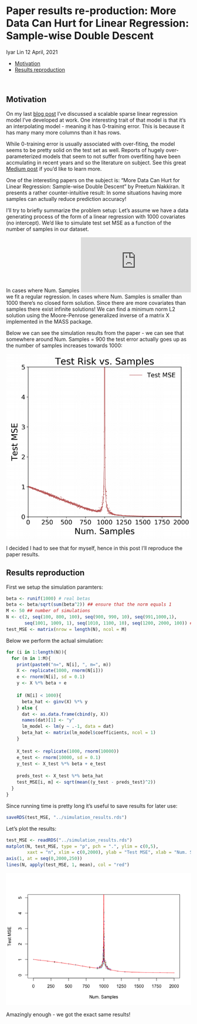Paper results re-production: More Data Can Hurt for Linear Regression:
Sample-wise Double Descent
================
Iyar Lin
12 April, 2021

  - [Motivation](#motivation)
  - [Results reproduction](#results-reproduction)

<br>

## Motivation

On my last [blog
post](https://iyarlin.github.io/2021/03/09/sparse_matrix_representation_for_ml_in_scale/)
I’ve discussed a scalable sparse linear regression model I’ve developed
at work. One interesting trait of that model is that it’s an
interpolating model - meaning it has 0-training error. This is because
it has many many more columns than it has rows.

While 0-training error is usually associated with over-fiting, the model
seems to be pretty solid on the test set as well. Reports of hugely
over-parameterized models that seem to not suffer from overfiting have
been accmulating in recent years and so the literature on subject. See
this great [Medium
post](https://towardsdatascience.com/something-every-data-scientist-should-know-but-probably-doesnt-the-bias-variance-trade-off-25d97a17329d)
if you’d like to learn more.

One of the interesting papers on the subject is: “More Data Can Hurt for
Linear Regression: Sample-wise Double Descent” by Preetum Nakkiran. It
presents a rather counter-intuitive result: In some situations having
more samples can actually reduce prediction accuracy\!

I’ll try to briefly summarize the problem setup: Let’s assume we have a
data generating process of the form of a linear regression with 1000
covariates (no intercept). We’d like to simulate test set MSE as a
function of the number of samples in our dataset.

In cases where Num. Samples
![\\geq 1000](https://latex.codecogs.com/png.latex?%5Cgeq%201000
"\\geq 1000") we fit a regular regression. In cases where Num. Samples
is smaller than 1000 there’s no closed form solution. Since there are
more covariates than samples there exist infinite solutions\! We can
find a minimum norm L2 solution using the Moore-Penrose generalized
inverse of a matrix X implemented in the MASS package.

Below we can see the simulation results from the paper - we can see that
somewhere around Num. Samples = 900 the test error actually goes up as
the number of samples increases towards 1000:

![Original paper result figure](original_paper_plot.png)

I decided I had to see that for myself, hence in this post I’ll
reproduce the paper results.

## Results reproduction

First we setup the simulation paramters:

``` r
beta <- runif(1000) # real betas
beta <- beta/sqrt(sum(beta^2)) ## ensure that the norm equals 1
M <- 50 ## number of simulations
N <- c(2, seq(100, 800, 100), seq(900, 990, 10), seq(991,1000,1), 
       seq(1001, 1009, 1), seq(1010, 1100, 10), seq(1200, 2000, 100)) ## number of observations
test_MSE <- matrix(nrow = length(N), ncol = M)
```

Below we perform the actual simulation:

``` r
for (i in 1:length(N)){
  for (m in 1:M){
    print(paste0("n=", N[i], ", m=", m))
    X <- replicate(1000, rnorm(N[i]))
    e <- rnorm(N[i], sd = 0.1)
    y <- X %*% beta + e
    
    if (N[i] < 1000){
      beta_hat <- ginv(X) %*% y
    } else {
      dat <- as.data.frame(cbind(y, X))
      names(dat)[1] <- "y"
      lm_model <- lm(y ~ .-1, data = dat)
      beta_hat <- matrix(lm_model$coefficients, ncol = 1)
    }
    
    X_test <- replicate(1000, rnorm(10000))
    e_test <- rnorm(10000, sd = 0.1)
    y_test <- X_test %*% beta + e_test
    
    preds_test <- X_test %*% beta_hat
    test_MSE[i, m] <- sqrt(mean((y_test - preds_test)^2))
  }
}
```

Since running time is pretty long it’s useful to save results for later
use:

``` r
saveRDS(test_MSE, "../simulation_results.rds")
```

Let’s plot the results:

``` r
test_MSE <- readRDS("../simulation_results.rds")
matplot(N, test_MSE, type = "p", pch = ".", ylim = c(0,5), 
        xaxt = "n", xlim = c(0,2000), ylab = "Test MSE", xlab = "Num. Samples")
axis(1, at = seq(0,2000,250))
lines(N, apply(test_MSE, 1, mean), col = "red")
```

![](README_files/figure-gfm/unnamed-chunk-4-1.png)<!-- -->

Amazingly enough - we got the exact same results\!
